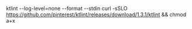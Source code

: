 ktlint --log-level=none --format --stdin
curl -sSLO https://github.com/pinterest/ktlint/releases/download/1.3.1/ktlint && chmod a+x

